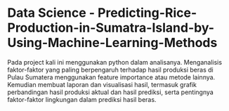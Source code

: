 # Data Science - Predicting-Rice-Production-in-Sumatra-Island-by-Using-Machine-Learning-Methods
Pada project kali ini menggunakan python dalam analisanya. Menganalisis faktor-faktor yang paling berpengaruh terhadap hasil produksi beras di Pulau Sumatera menggunakan feature importance atau metode lainnya. Kemudian membuat laporan dan visualisasi hasil, termasuk grafik perbandingan hasil produksi aktual dan hasil prediksi, serta pentingnya faktor-faktor lingkungan dalam prediksi hasil beras.


